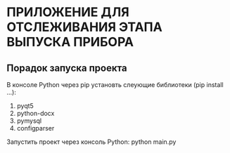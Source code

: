 # ПРИЛОЖЕНИЕ ДЛЯ ОТСЛЕЖИВАНИЯ ЭТАПА ВЫПУСКА ПРИБОРА
Порадок запуска проекта
-----------------------

В консоле Python через pip установть слеующие библиотеки (pip install ...):
  1. pyqt5
  2. python-docx
  3. pymysql
  4. configparser

Запустить проект через консоль Python: python main.py
